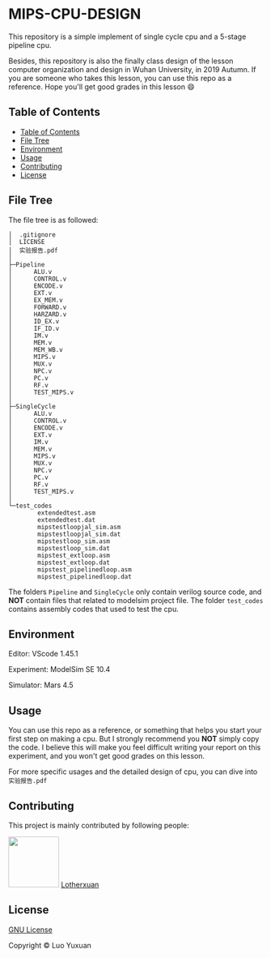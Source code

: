 # MIPS-CPU-DESIGN

This repository is a simple implement of single cycle cpu and a 5-stage pipeline cpu.

Besides, this repository is also the finally class design of the lesson computer organization and design in Wuhan University, in 2019 Autumn.  If you are someone who takes this lesson, you can use this repo as a reference. Hope you'll get good grades in this lesson :smile:

## Table of Contents
  - [Table of Contents](#table-of-contents)
  - [File Tree](#file-tree)
  - [Environment](#environment)
  - [Usage](#usage)
  - [Contributing](#contributing)
  - [License](#license)

## File Tree

The file tree is as followed:

```shell
│  .gitignore       
│  LICENSE
│  实验报告.pdf     
│  
├─Pipeline
│      ALU.v        
│      CONTROL.v    
│      ENCODE.v     
│      EXT.v
│      EX_MEM.v
│      FORWARD.v
│      HARZARD.v
│      ID_EX.v
│      IF_ID.v
│      IM.v
│      MEM.v
│      MEM_WB.v
│      MIPS.v
│      MUX.v
│      NPC.v
│      PC.v
│      RF.v
│      TEST_MIPS.v
│
├─SingleCycle
│      ALU.v
│      CONTROL.v
│      ENCODE.v
│      EXT.v
│      IM.v
│      MEM.v
│      MIPS.v
│      MUX.v
│      NPC.v
│      PC.v
│      RF.v
│      TEST_MIPS.v
│
└─test_codes
        extendedtest.asm
        extendedtest.dat
        mipstestloopjal_sim.asm
        mipstestloopjal_sim.dat
        mipstestloop_sim.asm
        mipstestloop_sim.dat
        mipstest_extloop.asm
        mipstest_extloop.dat
        mipstest_pipelinedloop.asm
        mipstest_pipelinedloop.dat
```

The folders `Pipeline` and `SingleCycle` only contain verilog source code, and **NOT** contain files that related to modelsim project file. The folder `test_codes` contains assembly codes that used to test the cpu.

## Environment  

Editor: VScode 1.45.1

Experiment: ModelSim SE 10.4

Simulator: Mars 4.5

## Usage

You can use this repo as a reference, or something that helps you start your first step on making a cpu. But I strongly recommend you **NOT** simply copy the code. I believe this will make you feel difficult writing your report on this experiment, and you won't get good grades on this lesson.

For more specific usages and the detailed design of cpu, you can dive into `实验报告.pdf`

## Contributing

This project is mainly contributed by following people:

<a href="graphs/contributors"><img src="https://avatars2.githubusercontent.com/u/46411367?s=400&u=dcc5589c8c4935c962c8bc5fc42249d24000829b&v=4" width="100px"/></a> [Lotherxuan](https://github.com/Lotherxuan)

## License

[GNU License](https://www.gnu.org/licenses/gpl-3.0.html)

Copyright © Luo Yuxuan